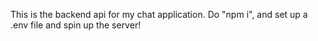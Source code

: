 This is the backend api for my chat application. 
Do "npm i", and set up a .env file and spin up the server!